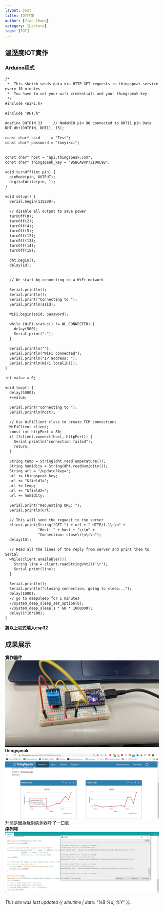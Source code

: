 ```yaml
---
layout: post
title: IOT作業
author: [Yian Chang]
category: [Lecture]
tags: [IOT]
---
```

## 溫溼度IOT實作
### Arduino程式
```
/*
 *  This sketch sends data via HTTP GET requests to thingspeak service every 10 minutes
 *  You have to set your wifi credentials and your thingspeak key.
 */
#include <WiFi.h>

#include "DHT.h"

#define DHTPIN 23     // NodeMCU pin D6 connected to DHT11 pin Data
DHT dht(DHTPIN, DHT11, 15);

const char* ssid     = "Test";
const char* password = "tonyikci";


const char* host = "api.thingspeak.com";
const char* thingspeak_key = "9SBGA9RP7ZIOAL9B";

void turnOff(int pin) {
  pinMode(pin, OUTPUT);
  digitalWrite(pin, 1);
}

void setup() {
  Serial.begin(115200);

  // disable all output to save power
  turnOff(0);
  turnOff(2);
  turnOff(4);
  turnOff(5);
  turnOff(12);
  turnOff(13);
  turnOff(14);
  turnOff(15);

  dht.begin();
  delay(10);
  

  // We start by connecting to a WiFi network

  Serial.println();
  Serial.println();
  Serial.print("Connecting to ");
  Serial.println(ssid);
  
  WiFi.begin(ssid, password);
  
  while (WiFi.status() != WL_CONNECTED) {
    delay(500);
    Serial.print(".");
  }

  Serial.println("");
  Serial.println("WiFi connected");  
  Serial.println("IP address: ");
  Serial.println(WiFi.localIP());
}

int value = 0;

void loop() {
  delay(5000);
  ++value;

  Serial.print("connecting to ");
  Serial.println(host);
  
  // Use WiFiClient class to create TCP connections
  WiFiClient client;
  const int httpPort = 80;
  if (!client.connect(host, httpPort)) {
    Serial.println("connection failed");
    return;
  }

  String temp = String(dht.readTemperature());
  String humidity = String(dht.readHumidity());
  String url = "/update?key=";
  url += thingspeak_key;
  url += "&field1=";
  url += temp;
  url += "&field2=";
  url += humidity;
  
  Serial.print("Requesting URL: ");
  Serial.println(url);
  
  // This will send the request to the server
  client.print(String("GET ") + url + " HTTP/1.1\r\n" +
               "Host: " + host + "\r\n" + 
               "Connection: close\r\n\r\n");
  delay(10);
  
  // Read all the lines of the reply from server and print them to Serial
  while(client.available()){
    String line = client.readStringUntil('\r');
    Serial.print(line);
  }
  
  Serial.println();
  Serial.println("closing connection. going to sleep...");
  delay(1000);
  // go to deepsleep for 1 minutes
  //system_deep_sleep_set_option(0);
  //system_deep_sleep(1 * 60 * 1000000);
  delay(1*10*100);
}
```
**將以上程式燒入esp32**
## 成果展示
**實作器件**
![](https://github.com/Ian1121023/MCU-project/blob/main/images/ESP32_HDT11.jpg?raw=true)<br>
**thingspeak**
![](https://github.com/Ian1121023/MCU-project/blob/main/images/ESP32_thingspeak.jpg?raw=true)<br>
升高是因為我對感測器呼了一口氣<br>
**序列埠**
![](https://github.com/Ian1121023/MCU-project/blob/main/images/ESP32_IOT.jpg?raw=true)
<br>
<br>
*This site was last updated {{ site.time | date: "%B %d, %Y" }}.*




